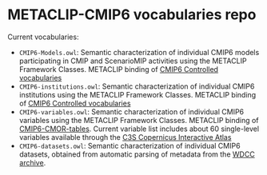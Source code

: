 # METACLIP-CMIP6 vocabularies repo

Current vocabularies:
 * `CMIP6-Models.owl`: Semantic characterization of individual CMIP6 models participating in CMIP and ScenarioMIP activities using the METACLIP Framework Classes. METACLIP binding of [CMIP6 Controlled vocabularies](https://wcrp-cmip.github.io/CMIP6_CVs/)
 * `CMIP6-institutions.owl`: Semantic characterization of individual CMIP6 institutions using the METACLIP Framework Classes. METACLIP binding of [CMIP6 Controlled vocabularies](https://wcrp-cmip.github.io/CMIP6_CVs/)
 * `CMIP6-variables.owl`: Semantic characterization of individual CMIP6 variables using the METACLIP Framework Classes. METACLIP binding of [CMIP6-CMOR-tables](https://github.com/PCMDI/cmip6-cmor-tables/). Current variable list includes about 60 single-level variables available through the [C3S Copernicus Interactive Atlas](https://cds.climate.copernicus.eu/cdsapp#!/dataset/projections-cmip6?tab=overview)
  * `CMIP6-datasets.owl`: Semantic characterization of individual CMIP6 datasets, obtained from automatic parsing of metadata from the [WDCC archive](https://www.wdc-climate.de).


